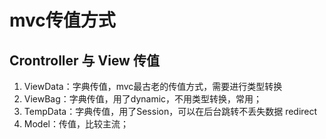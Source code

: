 # mvc传值方式

## Crontroller 与 View 传值
1. ViewData：字典传值，mvc最古老的传值方式，需要进行类型转换
2. ViewBag：字典传值，用了dynamic，不用类型转换，常用；
3. TempData：字典传值，用了Session，可以在后台跳转不丢失数据 redirect
4. Model：传值，比较主流；

